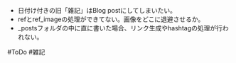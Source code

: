 * 日付け付きの旧「雑記」はBlog postにしてしまいたい。
* refとref_imageの処理ができてない。画像をどこに退避させるか。
* _postsフォルダの中に直に書いた場合、リンク生成やhashtagの処理が行われない。

#ToDo
#雑記
